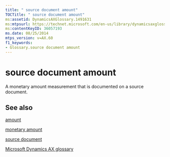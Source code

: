 ```yaml
---
title: " source document amount"
TOCTitle: " source document amount"
ms:assetid: DynamicsAXGlossary.1491631
ms:mtpsurl: https://technet.microsoft.com/en-us/library/dynamicsaxglossary.1491631(v=AX.60)
ms:contentKeyID: 36057193
ms.date: 08/25/2014
mtps_version: v=AX.60
f1_keywords:
- Glossary.source document amount
---
```


# source document amount

A monetary amount measurement that is documented on a source document.

## See also

[amount](amount.md)

[monetary amount](monetary-amount.md)

[source document](source-document.md)

[Microsoft Dynamics AX glossary](glossary/microsoft-dynamics-ax-glossary.md)

  


